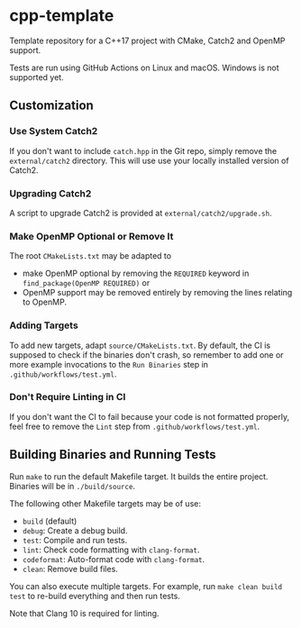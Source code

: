 # cpp-template

Template repository for a C++17 project with CMake, Catch2 and OpenMP
support.

Tests are run using GitHub Actions on Linux and macOS.  Windows is not
supported yet.

## Customization

### Use System Catch2

If you don't want to include `catch.hpp` in the Git repo, simply remove
the `external/catch2` directory.  This will use use your locally
installed version of Catch2.

### Upgrading Catch2

A script to upgrade Catch2 is provided at `external/catch2/upgrade.sh`.

### Make OpenMP Optional or Remove It

The root `CMakeLists.txt` may be adapted to
* make OpenMP optional by removing the `REQUIRED` keyword in
  `find_package(OpenMP REQUIRED)` or
* OpenMP support may be removed entirely by removing the lines relating
  to OpenMP.

### Adding Targets

To add new targets, adapt `source/CMakeLists.txt`.  By default, the CI
is supposed to check if the binaries don't crash, so remember to add one
or more example invocations to the `Run Binaries` step in
`.github/workflows/test.yml`.

### Don't Require Linting in CI

If you don't want the CI to fail because your code is not formatted
properly, feel free to remove the `Lint` step from
`.github/workflows/test.yml`.

## Building Binaries and Running Tests

Run `make` to run the default Makefile target.  It builds the entire
project.  Binaries will be in `./build/source`.

The following other Makefile targets may be of use:

* `build` (default)
* `debug`:
    Create a debug build.
* `test`:
    Compile and run tests.
* `lint`:
    Check code formatting with `clang-format`.
* `codeformat`:
    Auto-format code with `clang-format`.
* `clean`:
    Remove build files.

You can also execute multiple targets.  For example, run `make clean
build test` to re-build everything and then run tests.

Note that Clang 10 is required for linting.
